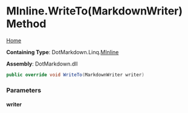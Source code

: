 <a name="_top"></a>

# MInline\.WriteTo\(MarkdownWriter\) Method

[Home](../../../../README.md#_top)

**Containing Type**: DotMarkdown\.Linq\.[MInline](../README.md#_top)

**Assembly**: DotMarkdown\.dll

```csharp
public override void WriteTo(MarkdownWriter writer)
```

### Parameters

#### writer

